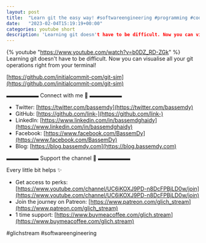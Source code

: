 ```yaml
---
layout: post
title:  "Learn git the easy way! #softwareengineering #programming #coding"
date:   "2023-02-04T15:19:19+00:00"
categories: youtube short
description: 'Learning git doesn't have to be difficult. Now you can visualise all your git operations right from your terminal!'
---
```

{% youtube  "https://www.youtube.com/watch?v=b0DZ_RD-ZGk" %}
<br />
Learning git doesn't have to be difficult. Now you can visualise all your git operations right from your terminal!

[https://github.com/initialcommit-com/git-sim](https://github.com/initialcommit-com/git-sim)

▬▬▬▬▬▬ Connect with me 👋 ▬▬▬▬▬▬

- Twitter: [https://twitter.com/bassemdy](https://twitter.com/bassemdy)
- GitHub: [https://github.com/link-](https://github.com/link-)
- LinkedIn: [https://www.linkedin.com/in/bassemdghaidy](https://www.linkedin.com/in/bassemdghaidy)
- Facebook: [https://www.facebook.com/BassemDy](https://www.facebook.com/BassemDy)
- Blog: [https://blog.bassemdy.com](https://blog.bassemdy.com)

▬▬▬▬▬▬ Support the channel 💜 ▬▬▬▬▬▬

Every little bit helps ✨
- Get access to perks: [https://www.youtube.com/channel/UC6iKOXJ9PD-n8DcFPBjLD0w/join](https://www.youtube.com/channel/UC6iKOXJ9PD-n8DcFPBjLD0w/join)
- Join the journey on Patreon: [https://www.patreon.com/glich_stream](https://www.patreon.com/glich_stream)
- 1 time support: [https://www.buymeacoffee.com/glich.stream](https://www.buymeacoffee.com/glich.stream)

#glichstream #softwareengineering
